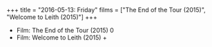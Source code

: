 +++
title = "2016-05-13: Friday"
films = ["The End of the Tour (2015)", "Welcome to Leith (2015)"]
+++


* Film: The End of the Tour (2015) 0
* Film: Welcome to Leith (2015) +
